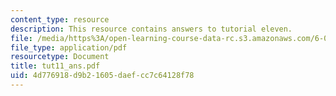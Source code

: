 ```yaml
---
content_type: resource
description: This resource contains answers to tutorial eleven.
file: /media/https%3A/open-learning-course-data-rc.s3.amazonaws.com/6-041-probabilistic-systems-analysis-and-applied-probability-spring-2006/4d776918d9b21605daefcc7c64128f78_tut11_ans.pdf
file_type: application/pdf
resourcetype: Document
title: tut11_ans.pdf
uid: 4d776918-d9b2-1605-daef-cc7c64128f78
---
```

